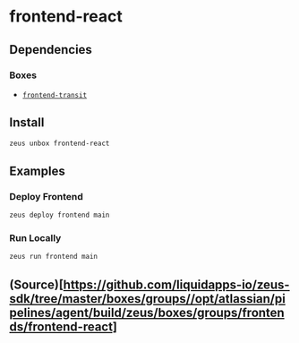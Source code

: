 
frontend-react 
====================




## Dependencies
### Boxes
* [`frontend-transit`](frontend-transit.md)




## Install
```bash
zeus unbox frontend-react
```
## Examples
### Deploy Frontend 
```bash
zeus deploy frontend main
```
### Run Locally 
```bash
zeus run frontend main
```





## (Source)[https://github.com/liquidapps-io/zeus-sdk/tree/master/boxes/groups//opt/atlassian/pipelines/agent/build/zeus/boxes/groups/frontends/frontend-react]
